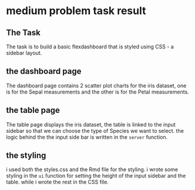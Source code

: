 # medium problem task result

## The Task

The task is to build a basic flexdashboard that is styled using CSS - a
sidebar layout.

## the dashboard page

The dashboard page contains 2 scatter plot charts for the iris dataset,
one is for the Sepal measurements and the other is for the Petal
measurements.

## the table page

The table page displays the iris dataset, the table is linked to the
input sidebar so that we can choose the type of Species we want to select. the
logic behind the the input side bar is written in the `server` function.

## the styling

i used both the styles.css and the Rmd file for the styling. i wrote
some styling in the `ui` function for setting the height of the input
sidebar and the table. while i wrote the rest in the CSS file.
